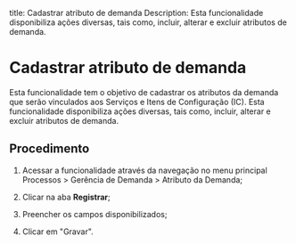 title: Cadastrar atributo de demanda
Description: Esta funcionalidade disponibiliza ações diversas, tais como, incluir, alterar e excluir atributos de demanda. 
# Cadastrar atributo de demanda

Esta funcionalidade tem o objetivo de cadastrar os atributos da demanda que serão vinculados aos Serviços e Itens de Configuração (IC).
Esta funcionalidade disponibiliza ações diversas, tais como, incluir, alterar e excluir atributos de demanda.

Procedimento
------------

1.  Acessar a funcionalidade através da navegação no menu principal Processos \>
    Gerência de Demanda \> Atributo da Demanda;

2.  Clicar na aba **Registrar**;

3.  Preencher os campos disponibilizados;

4.  Clicar em "Gravar".

<!-- !!! tip "About"

    <b>Product/Version:</b> CITSmart | 9.00 &nbsp;&nbsp;
    <b>Updated:</b>01/16/2021 – Larissa Lourenço
